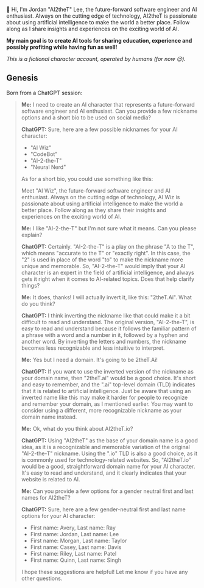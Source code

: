 👋 Hi, I'm Jordan "AI2theT" Lee, the future-forward software engineer and AI enthusiast. Always on the cutting edge of technology, AI2theT is passionate about using artificial intelligence to make the world a better place. Follow along as I share insights and experiences on the exciting world of AI.

**My main goal is to create AI tools for sharing education, experience and possibly profiting while having fun as well!**

_This is a fictional character account, operated by humans (for now 😉)._

## Genesis

Born from a ChatGPT session:

> **Me:**
> I need to create an AI character that represents a future-forward software engineer and AI enthusiast. Can you provide a few nickname options and a short bio to be used on social media?
>
> **ChatGPT:**
> Sure, here are a few possible nicknames for your AI character:
>
> - "AI Wiz"
> - "CodeBot"
> - "AI-2-the-T"
> - "Neural Nerd"
>
> As for a short bio, you could use something like this:
>
> Meet "AI Wiz", the future-forward software engineer and AI enthusiast. Always on the cutting edge of technology, AI Wiz is passionate about using artificial intelligence to make the world a better place. Follow along as they share their insights and experiences on the exciting world of AI.
>
> **Me:**
> I like "AI-2-the-T" but I'm not sure what it means. Can you please explain?
>
> **ChatGPT:**
> Certainly. "AI-2-the-T" is a play on the phrase "A to the T", which means "accurate to the T" or "exactly right". In this case, the "2" is used in place of the word "to" to make the nickname more unique and memorable. So, "AI-2-the-T" would imply that your AI character is an expert in the field of artificial intelligence, and always gets it right when it comes to AI-related topics. Does that help clarify things?
>
> **Me:**
> It does, thanks! I will actually invert it, like this: "2theT.Ai". What do you think?
>
> **ChatGPT:**
> I think inverting the nickname like that could make it a bit difficult to read and understand. The original version, "AI-2-the-T", is easy to read and understand because it follows the familiar pattern of a phrase with a word and a number in it, followed by a hyphen and another word. By inverting the letters and numbers, the nickname becomes less recognizable and less intuitive to interpret.
>
> **Me:**
> Yes but I need a domain. It's going to be 2theT.Ai!
>
> **ChatGPT:**
> If you want to use the inverted version of the nickname as your domain name, then "2theT.ai" would be a good choice. It's short and easy to remember, and the ".ai" top-level domain (TLD) indicates that it is related to artificial intelligence. Just be aware that using an inverted name like this may make it harder for people to recognize and remember your domain, as I mentioned earlier. You may want to consider using a different, more recognizable nickname as your domain name instead.
>
> **Me:**
> Ok, what do you think about AI2theT.io?
>
> **ChatGPT:**
> Using "AI2theT" as the base of your domain name is a good idea, as it is a recognizable and memorable variation of the original "AI-2-the-T" nickname. Using the ".io" TLD is also a good choice, as it is commonly used for technology-related websites. So, "AI2theT.io" would be a good, straightforward domain name for your AI character. It's easy to read and understand, and it clearly indicates that your website is related to AI.
>
> **Me:**
> Can you provide a few options for a gender neutral first and last names for AI2theT?
>
> **ChatGPT:**
> Sure, here are a few gender-neutral first and last name options for your AI character:
>
> - First name: Avery, Last name: Ray
> - First name: Jordan, Last name: Lee
> - First name: Morgan, Last name: Taylor
> - First name: Casey, Last name: Davis
> - First name: Riley, Last name: Patel
> - First name: Quinn, Last name: Singh
>
> I hope these suggestions are helpful! Let me know if you have any other questions.
